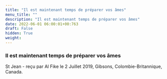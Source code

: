 ```yaml
---
title: "Il est maintenant temps de préparer vos âmes"
menu_title: ""
description: "Il est maintenant temps de préparer vos âmes"
date: 2022-06-01 06:00:01+00:763
draft: False
hidden: True
weight:
---
```

### Il est maintenant temps de préparer vos âmes

St Jean - reçu par Al Fike le 2 Juillet 2019, Gibsons, Colombie-Britannique, Canada.




